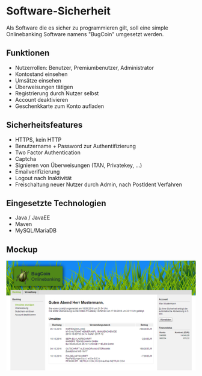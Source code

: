 # Software-Sicherheit

Als Software die es sicher zu programmieren gilt, soll eine simple Onlinebanking Software namens "BugCoin" umgesetzt werden.

## Funktionen
- Nutzerrollen: Benutzer, Premiumbenutzer, Administrator
- Kontostand einsehen
- Umsätze einsehen
- Überweisungen tätigen
- Registrierung durch Nutzer selbst
- Account deaktivieren
- Geschenkkarte zum Konto aufladen

## Sicherheitsfeatures
- HTTPS, kein HTTP
- Benutzername + Password zur Authentifizierung
- Two Factor Authentication
- Captcha
- Signieren von Überweisungen (TAN, Privatekey, ...)
- Emailverifizierung
- Logout nach Inaktivität
- Freischaltung neuer Nutzer durch Admin, nach PostIdent Verfahren

## Eingesetzte Technologien
- Java / JavaEE
- Maven
- MySQL/MariaDB

## Mockup
![Mockup of Webapplication](img/mockup_webapp.png)